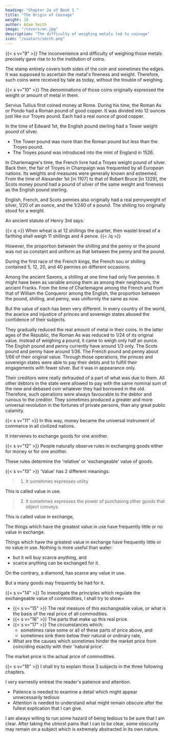 ```yaml
---
heading: "Chapter 2a of Book 1 "
title: "The Origin of Coinage"
weight: 18
author: Adam Smith
image: "/covers/wn.jpg"
description: "The difficulty of weighing metals led to coinage"
icon: "/avatars/smith.png"
---
```



{{< s v="9" >}} The inconvenience and difficulty of weighing those metals precisely gave rise to to the institution of coins.

The stamp entirely covers both sides of the coin and sometimes the edges.
It was supposed to ascertain the metal's fineness and weight.
Therefore, such coins were received by tale as today, without the trouble of weighing.


{{< s v="10" >}} The denominations of those coins originally expressed the weight or amount of metal in them.

Servius Tullius first coined money at Rome.
During his time, the Roman As or Pondo had a Roman pound of good copper.
It was divided into 12 ounces just like our Troyes pound.
Each had a real ounce of good copper.

In the time of Edward 1st, the English pound sterling had a Tower weight pound of silver.
- The Tower pound was more than the Roman pound but less than the Troyes pound.
- The Troyes pound was introduced into the mint of England in 1526.

In Charlemagne's time, the French livre had a Troyes weight pound of silver.
Back then, the fair of Troyes in Champaign was frequented by all European nations.
Its weights and measures were generally known and esteemed.
From the time of Alexander 1st [in 1107] to that of Robert Bruce [in 1329], the Scots money pound had a pound of silver of the same weight and fineness as the English pound sterling.

English, French, and Scots pennies also originally had a real pennyweight of silver, 1/20 of an ounce, and the 1/240 of a pound.
The shilling too originally stood for a weight.

An ancient statute of Henry 3rd says:

{{< q >}}
When wheat is at 12 shillings the quarter, then wastel bread of a farthing shall weigh 11 shillings and 4 pence.
{{< /q >}}


However, the proportion between the shilling and the penny or the pound was not so constant and uniform as that between the penny and the pound.

During the first race of the French kings, the French sou or shilling contained 5, 12, 20, and 40 pennies on different occasions.

Among the ancient Saxons, a shilling at one time had only five pennies.
It might have been as variable among them as among their neighbours, the ancient Franks.
From the time of Charlemagne among the French and from that of William the Conqueror among the English, the proportion between the pound, shilling, and penny, was uniformly the same as now.

But the value of each has been very different.
In every country of the world, the avarice and injustice of princes and sovereign states abused the confidence of their subjects.

They gradually reduced the real amount of metal in their coins.
In the latter ages of the Republic, the Roman As was reduced to 1/24 of its original value.
Instead of weighing a pound, it came to weigh only half an ounce.
The English pound and penny currently have around 1/3 only.
The Scots pound and penny have around 1/36.
The French pound and penny about 1/66 of their original value.
Through those operations, the princes and sovereign states were able to pay their debts and to fulfill their engagements with fewer silver.
But it was in appearance only.

Their creditors were really defrauded of a part of what was due to them.
All other debtors in the state were allowed to pay with the same nominal sum of the new and debased coin whatever they had borrowed in the old.
Therefore, such operations were always favourable to the debtor and ruinous to the creditor.
They sometimes produced a greater and more universal revolution in the fortunes of private persons, than any great public calamity.


{{< s v="11" >}} In this way, money became the universal instrument of commerce in all civilized nations.

It intervenes to exchange goods for one another.

{{< s v="12" >}} People naturally observe rules in exchanging goods either for money or for one another.

These rules determine the 'relative' or 'exchangeable' value of goods.

{{< s v="13" >}} 'Value' has 2 different meanings.

> 1. It sometimes expresses utility

This is called value in use.

> 2. It sometimes expresses the power of purchasing other goods that object conveys.

This is called value in exchange,

The things which have the greatest value in use have frequently little or no value in exchange.

Things which have the greatest value in exchange have frequently little or no value in use.
Nothing is more useful than water:
- but it will buy scarce anything, and
- scarce anything can be exchanged for it.

On the contrary, a diamond, has scarce any value in use.

But a many goods may frequently be had for it.


{{< s v="14" >}} To investigate the principles which regulate the exchangeable value of commodities, I shall try to show= 

- {{< s v="15" >}} The real measure of this exchangeable value, or what is the basis of the real price of all commodities.
- {{< s v="16" >}} The parts that make up this real price.
- {{< s v="17" >}} The circumstances which:
  - sometimes raise some or all of these parts of price above, and
  - sometimes sink them below their natural or ordinary rate,
- What are the causes which sometimes hinder the market price from coinciding exactly with their 'natural price'.

The market price is the actual price of commodities.


{{< s v="18" >}} I shall try to explain those 3 subjects in the three following chapters.

I very earnestly entreat the reader's patience and attention. 
- Patience is needed to examine a detail which might appear unnecessarily tedious
- Attention is needed to understand what might remain obscure after the fullest explication that I can give.

I am always willing to run some hazard of being tedious to be sure that I am clear.
After taking the utmost pains that I can to be clear, some obscurity may remain on a subject which is extremely abstracted in its own nature.
